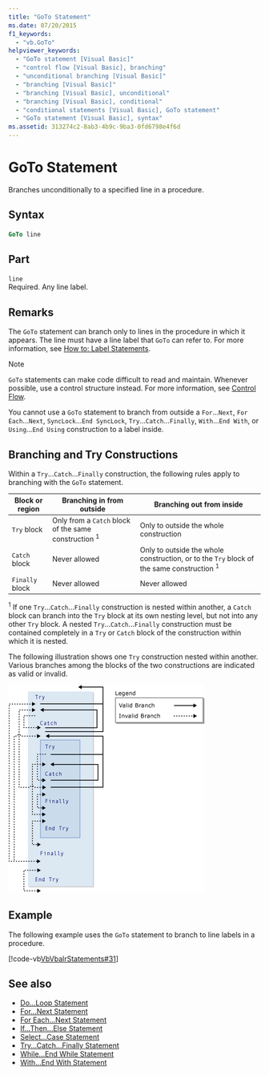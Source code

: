```yaml
---
title: "GoTo Statement"
ms.date: 07/20/2015
f1_keywords: 
  - "vb.GoTo"
helpviewer_keywords: 
  - "GoTo statement [Visual Basic]"
  - "control flow [Visual Basic], branching"
  - "unconditional branching [Visual Basic]"
  - "branching [Visual Basic]"
  - "branching [Visual Basic], unconditional"
  - "branching [Visual Basic], conditional"
  - "conditional statements [Visual Basic], GoTo statement"
  - "GoTo statement [Visual Basic], syntax"
ms.assetid: 313274c2-8ab3-4b9c-9ba3-0fd6798e4f6d
---
```

# GoTo Statement
Branches unconditionally to a specified line in a procedure.  
  
## Syntax  
  
```vb  
GoTo line  
```  
  
## Part  
 `line`  
 Required. Any line label.  
  
## Remarks  
 The `GoTo` statement can branch only to lines in the procedure in which it appears. The line must have a line label that `GoTo` can refer to. For more information, see [How to: Label Statements](../../programming-guide/program-structure/how-to-label-statements.md).  
  
> [!NOTE]
> `GoTo` statements can make code difficult to read and maintain. Whenever possible, use a control structure instead. For more information, see [Control Flow](../../programming-guide/language-features/control-flow/index.md).  
  
 You cannot use a `GoTo` statement to branch from outside a `For`...`Next`, `For Each`...`Next`, `SyncLock`...`End SyncLock`, `Try`...`Catch`...`Finally`, `With`...`End With`, or `Using`...`End Using` construction to a label inside.  
  
## Branching and Try Constructions  
 Within a `Try`...`Catch`...`Finally` construction, the following rules apply to branching with the `GoTo` statement.  
  
|Block or region|Branching in from outside|Branching out from inside|  
|---------------------|-------------------------------|-------------------------------|  
|`Try` block|Only from a `Catch` block of the same construction <sup>1</sup>|Only to outside the whole construction|  
|`Catch` block|Never allowed|Only to outside the whole construction, or to the `Try` block of the same construction <sup>1</sup>|  
|`Finally` block|Never allowed|Never allowed|  
  
 <sup>1</sup> If one `Try`...`Catch`...`Finally` construction is nested within another, a `Catch` block can branch into the `Try` block at its own nesting level, but not into any other `Try` block. A nested `Try`...`Catch`...`Finally` construction must be contained completely in a `Try` or `Catch` block of the construction within which it is nested.  
  
 The following illustration shows one `Try` construction nested within another. Various branches among the blocks of the two constructions are indicated as valid or invalid.  
  
 ![Graphic diagram of branching in Try constructions](./media/goto-statement/try-construction-branching.gif)  
  
## Example  
 The following example uses the `GoTo` statement to branch to line labels in a procedure.  
  
 [!code-vb[VbVbalrStatements#31](~/samples/snippets/visualbasic/VS_Snippets_VBCSharp/VbVbalrStatements/VB/Class1.vb#31)]  
  
## See also

- [Do...Loop Statement](do-loop-statement.md)
- [For...Next Statement](for-next-statement.md)
- [For Each...Next Statement](for-each-next-statement.md)
- [If...Then...Else Statement](if-then-else-statement.md)
- [Select...Case Statement](select-case-statement.md)
- [Try...Catch...Finally Statement](try-catch-finally-statement.md)
- [While...End While Statement](while-end-while-statement.md)
- [With...End With Statement](with-end-with-statement.md)
